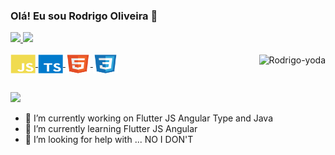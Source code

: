### Olá! Eu sou Rodrigo Oliveira 👋
<!-- 
**ghostAmaru/ghostAmaru** is a ✨ _special_ ✨ repository because its `README.md` (this file) appears on your GitHub profile. -->

<div>
  <a href="https://github.com/rafaballerini">
  <img height="180em" src="https://github-readme-stats.vercel.app/api?username=ghostamaru&show_icons=true&theme=tokyonight&include_all_commits=true&count_private=true"/>
  <img height="180em" src="https://github-readme-stats.vercel.app/api/top-langs/?username=ghostamaru&layout=compact&langs_count=7&theme=tokyonight"/>
</div>
<div style="display: inline_block"><br>
  <img align="center" alt="Rodrigo-Js" height="30" width="40" src="https://raw.githubusercontent.com/devicons/devicon/master/icons/javascript/javascript-plain.svg">
  <img align="center" alt="Rodrigo-Ts" height="30" width="40" src="https://raw.githubusercontent.com/devicons/devicon/master/icons/typescript/typescript-plain.svg">
<!--   <img align="center" alt="Rafa-React" height="30" width="40" src="https://raw.githubusercontent.com/devicons/devicon/master/icons/react/react-original.svg"> -->
  <img align="center" alt="Rodrigo-HTML" height="30" width="40" src="https://raw.githubusercontent.com/devicons/devicon/master/icons/html5/html5-original.svg">
  <img align="center" alt="Rodrigo-CSS" height="30" width="40" src="https://raw.githubusercontent.com/devicons/devicon/master/icons/css3/css3-original.svg">
<!--   <img align="center" alt="Rodrigo-Python" height="30" width="40" src="https://raw.githubusercontent.com/devicons/devicon/master/icons/python/python-original.svg"> -->
<!--   <img align="center" alt="Rodrigo-Csharp" height="30" width="40" src="https://raw.githubusercontent.com/devicons/devicon/master/icons/csharp/csharp-original.svg"> -->
  <img align="right" alt="Rodrigo-yoda" src="https://c.tenor.com/HAl6zHgd98oAAAAM/donald-duck-laughing.gif">
</div>

  ##
 
<div> 
   <a href="https://www.linkedin.com/in/rodrigooliveiraconceição7891" target="_blank"><img src="https://img.shields.io/badge/-LinkedIn-%230077B5?style=for-the-badge&logo=linkedin&logoColor=white" target="_blank"></a> 
 
<!--  FAZER A COBRINHA  ![Snake animation](https://github.com/rafaballerini/rafaballerini/blob/output/github-contribution-grid-snake.svg) -->
 
</div>

- 🔭 I’m currently working on Flutter JS Angular Type and Java
- 🌱 I’m currently learning Flutter JS Angular
- 🤔 I’m looking for help with ... NO I DON'T

